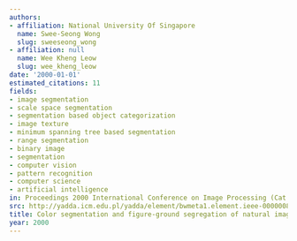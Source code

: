 ```yaml
---
authors:
- affiliation: National University Of Singapore
  name: Swee-Seong Wong
  slug: sweeseong_wong
- affiliation: null
  name: Wee Kheng Leow
  slug: wee_kheng_leow
date: '2000-01-01'
estimated_citations: 11
fields:
- image segmentation
- scale space segmentation
- segmentation based object categorization
- image texture
- minimum spanning tree based segmentation
- range segmentation
- binary image
- segmentation
- computer vision
- pattern recognition
- computer science
- artificial intelligence
in: Proceedings 2000 International Conference on Image Processing (Cat. No.00CH37101)
src: http://yadda.icm.edu.pl/yadda/element/bwmeta1.element.ieee-000000899242
title: Color segmentation and figure-ground segregation of natural images
year: 2000
---
```

